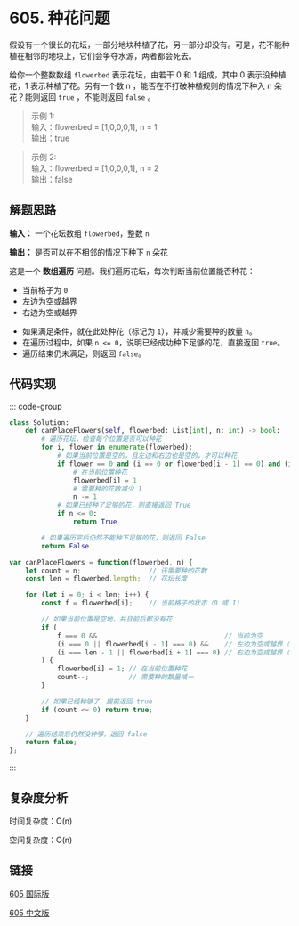 # 605. 种花问题 <Badge type="tip" text="Easy" />

假设有一个很长的花坛，一部分地块种植了花，另一部分却没有。可是，花不能种植在相邻的地块上，它们会争夺水源，两者都会死去。

给你一个整数数组 `flowerbed` 表示花坛，由若干 0 和 1 组成，其中 0 表示没种植花，1 表示种植了花。另有一个数 n ，能否在不打破种植规则的情况下种入 n 朵花？能则返回 `true` ，不能则返回 `false` 。

>示例 1:  
输入：flowerbed = [1,0,0,0,1], n = 1   
输出：true

>示例 2:  
输入：flowerbed = [1,0,0,0,1], n = 2    
输出：false

## 解题思路

**输入：** 一个花坛数组 `flowerbed`，整数 `n`

**输出：** 是否可以在不相邻的情况下种下 `n` 朵花

这是一个 **数组遍历** 问题。我们遍历花坛，每次判断当前位置能否种花：

* 当前格子为 `0`
* 左边为空或越界
* 右边为空或越界

- 如果满足条件，就在此处种花（标记为 `1`），并减少需要种的数量 `n`。
- 在遍历过程中，如果 `n <= 0`，说明已经成功种下足够的花，直接返回 `true`。
- 遍历结束仍未满足，则返回 `false`。

## 代码实现

::: code-group

```python
class Solution:
    def canPlaceFlowers(self, flowerbed: List[int], n: int) -> bool:
        # 遍历花坛，检查每个位置是否可以种花
        for i, flower in enumerate(flowerbed):
            # 如果当前位置是空的，且左边和右边也是空的，才可以种花
            if flower == 0 and (i == 0 or flowerbed[i - 1] == 0) and (i == len(flowerbed) - 1 or flowerbed[i + 1] == 0):
                # 在当前位置种花
                flowerbed[i] = 1
                # 需要种的花数减少 1
                n -= 1
            # 如果已经种了足够的花，则直接返回 True
            if n <= 0:
                return True

        # 如果遍历完后仍然不能种下足够的花，则返回 False
        return False
```

```javascript
var canPlaceFlowers = function(flowerbed, n) {
    let count = n;                 // 还需要种的花数
    const len = flowerbed.length;  // 花坛长度

    for (let i = 0; i < len; i++) {
        const f = flowerbed[i];    // 当前格子的状态（0 或 1）

        // 如果当前位置是空地，并且前后都没有花
        if (
            f === 0 &&                                // 当前为空
            (i === 0 || flowerbed[i - 1] === 0) &&    // 左边为空或越界（第一格）
            (i === len - 1 || flowerbed[i + 1] === 0) // 右边为空或越界（最后一格）
        ) {
            flowerbed[i] = 1; // 在当前位置种花
            count--;          // 需要种的数量减一
        }

        // 如果已经种够了，提前返回 true
        if (count <= 0) return true;
    }

    // 遍历结束后仍然没种够，返回 false
    return false;
};
```

:::

## 复杂度分析

时间复杂度：O(n)

空间复杂度：O(n)

## 链接

[605 国际版](https://leetcode.com/problems/can-place-flowers/description/)

[605 中文版](https://leetcode.cn/problems/can-place-flowers/description/)
